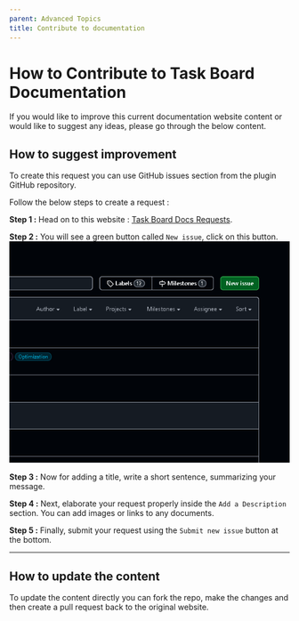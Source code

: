 ```yaml
---
parent: Advanced Topics
title: Contribute to documentation
---
```


# How to Contribute to Task Board Documentation

If you would like to improve this current documentation website content or would like to suggest any ideas, please go through the below content.

## How to suggest improvement

To create this request you can use GitHub issues section from the plugin GitHub repository.

Follow the below steps to create a request :

**Step 1 :** Head on to this website : [Task Board Docs Requests](https://github.com/tu2-atmanand/task-board-docs/issues).

**Step 2 :** You will see a green button called `New issue`, click on this button.
![New Issue Button](../../assets/NewIssueButton.png)

**Step 3 :** Now for adding a title, write a short sentence, summarizing your message.

**Step 4 :** Next, elaborate your request properly inside the `Add a Description` section. You can add images or links to any documents.

**Step 5 :** Finally, submit your request using the `Submit new issue` button at the bottom.

---

## How to update the content

To update the content directly you can fork the repo, make the changes and then create a pull request back to the original website.
